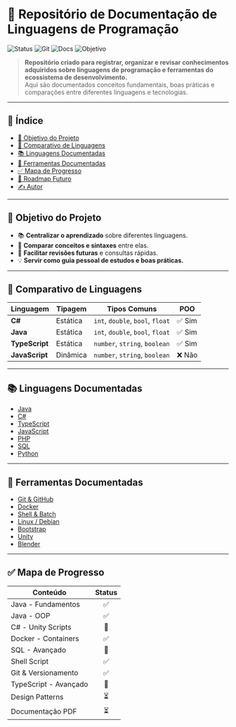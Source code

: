 # 🧠 Repositório de Documentação de Linguagens de Programação

![Status](https://img.shields.io/badge/Status-Em%20Desenvolvimento-blue)
![Git](https://img.shields.io/badge/Versionamento-Git-green)
![Docs](https://img.shields.io/badge/Documentação-Markdown-lightgrey)
![Objetivo](https://img.shields.io/badge/Objetivo-Aprendizado%20Pessoal-orange)

> **Repositório criado para registrar, organizar e revisar conhecimentos adquiridos sobre linguagens de programação e ferramentas do ecossistema de desenvolvimento.**  
> Aqui são documentados conceitos fundamentais, boas práticas e comparações entre diferentes linguagens e tecnologias.

---

## 📌 Índice

- [🎯 Objetivo do Projeto](#-objetivo-do-projeto)
- [🧾 Comparativo de Linguagens](#-comparativo-de-linguagens)
- [📚 Linguagens Documentadas](#-linguagens-documentadas)
- [🧰 Ferramentas Documentadas](#-ferramentas-documentadas)
- [✅ Mapa de Progresso](#-mapa-de-progresso)
- [🚀 Roadmap Futuro](#-roadmap-futuro)
- [✍️ Autor](#️-autor)

---

## 🎯 Objetivo do Projeto

- 📚 **Centralizar o aprendizado** sobre diferentes linguagens.
- 🧩 **Comparar conceitos e sintaxes** entre elas.
- 🧠 **Facilitar revisões futuras** e consultas rápidas.
- 💡 **Servir como guia pessoal de estudos e boas práticas.**

---

## 🧾 Comparativo de Linguagens

| Linguagem     | Tipagem     | Tipos Comuns                     | POO |
|----------------|--------------|----------------------------------|------|
| **C#**         | Estática     | `int`, `double`, `bool`, `float` | ✅ Sim |
| **Java**       | Estática     | `int`, `double`, `bool`, `float` | ✅ Sim |
| **TypeScript** | Estática     | `number`, `string`, `boolean`    | ✅ Sim |
| **JavaScript** | Dinâmica     | `number`, `string`, `boolean`    | ❌ Não |

---

## 📚 Linguagens Documentadas

- [Java](./Java/Intro_Java.md)
- [C#](./C%23/Tutorial_Visual_studio.md)
- [TypeScript](./Typescript/IntroducaoTS.md)
- [JavaScript](./JS/DocumentacaoJs.md)
- [PHP](./PHP/IntroPHP.md)
- [SQL](./SQL/IntroducaoSQL.md)
- [Python](./Python/Tutorial_Python.md)

---

## 🧰 Ferramentas Documentadas

- [Git & GitHub](./Git/IntroducaoGit.md)
- [Docker](./Docker/IntroducaoDocker.md)
- [Shell & Batch](./Shell/IntroShell.md)
- [Linux / Debian](./Linux-Debian/Introducao_Linux.md)
- [Bootstrap](./HTML/Bootstrap.md)
- [Unity](./C%23/Script_Unity3C.md)
- [Blender](./Blender/)

---

## ✅ Mapa de Progresso

| Conteúdo               | Status |
|-------------------------|:------:|
| Java - Fundamentos      | ✅ |
| Java - OOP              | ✅ |
| C# - Unity Scripts      | 🚧 |
| Docker - Containers     | ✅ |
| SQL - Avançado          | 🚧 |
| Shell Script            | ✅ |
| Git & Versionamento     | ✅ |
| TypeScript - Avançado   | 🚧 |
| Design Patterns         | ⏳ |
| Documentação PDF        | ⏳ |

